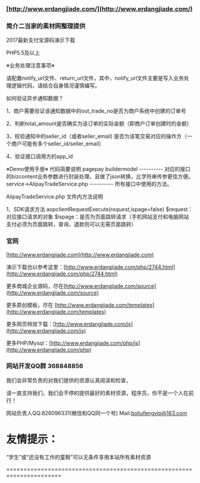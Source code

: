 ### [http://www.erdangjiade.com/](http://www.erdangjiade.com/)


### 简介二当家的素材网整理提供

2017最新支付宝源码演示下载

PHP5.5及以上

※业务处理注意事项※

请配置notify_url文件、return_url文件，其中，notify_url文件主要是写入业务处理逻辑代码，请结合自身情况谨慎编写。

如何验证异步通知数据？

1、商户需要验证该通知数据中的out_trade_no是否为商户系统中创建的订单号

2、判断total_amount是否确实为该订单的实际金额（即商户订单创建时的金额）

3、校验通知中的seller_id（或者seller_email) 是否为该笔交易对应的操作方（一个商户可能有多个seller_id/seller_email）

4、验证接口调用方的app_id


※Demo使用手册※
代码简要说明
pagepay
	buildermodel ---------- 对应的接口的bizcontent业务参数进行封装处理，且做了json转换，比字符串传参更佳方便。
	service->AlipayTradeService.php      ---------- 所有接口中使用的方法。


AlipayTradeService.php 文件内方法说明

1、SDK请求方法
aopclientRequestExecute($request,$ispage=false)
$request：对应接口请求的对象
$ispage：是否为页面跳转请求（手机网站支付和电脑网站支付必须为页面跳转，查询，退款则可以无需页面跳转）



### 官网
[http://www.erdangjiade.com](http://www.erdangjiade.com)

演示下载也以参考这里：[http://www.erdangjiade.com/php/2744.html](http://www.erdangjiade.com/php/2744.html)

更多商城企业源码，尽在[http://www.erdangjiade.com/source](http://www.erdangjiade.com/source)

更多原创模板，尽在   [http://www.erdangjiade.com/templates](http://www.erdangjiade.com/templates)

更多网页特效下载：[http://www.erdangjiade.com/js](http://www.erdangjiade.com/js)

更多PHP/Mysql：[http://www.erdangjiade.com/php/js](http://www.erdangjiade.com/php)

     
### 网站开发QQ群 368848856


我们会非常负责的对我们提供的资源认真阅读和检查，
                       
请一直支持我们，我们会不停的提供最好的素材资源，程序员，你不是一个人在前行！

网站负责人QQ:826096331(微信和QQ同一个号)  Mail:boliufengvip@163.com



友情提示：                        
======================================================================
“学生”或“还没有工作的童鞋”可以无条件享用本站所有素材资源

======================================================================



